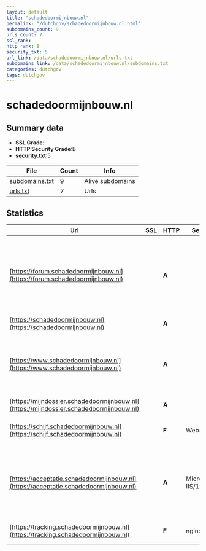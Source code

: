 ```yaml
---
layout: default
title: "schadedoormijnbouw.nl"
permalink: "/dutchgov/schadedoormijnbouw.nl.html"
subdomains_count: 9
urls_count: 7
ssl_rank: 
http_rank: B
security_txt: 5
url_link: /data/schadedoormijnbouw.nl/urls.txt
subdomains_link: /data/schadedoormijnbouw.nl/subdomains.txt
categories: dutchgov
tags: dutchgov
---
```



# schadedoormijnbouw.nl
## Summary data


 - **SSL Grade**:
 - **HTTP Security Grade**:B
 - **[security.txt](https://www.digitaleoverheid.nl/nieuws/standaard-security-txt-nu-verplicht-voor-overheid/)**:5


| File       | Count | Info |
|------------|-------|------|
|[subdomains.txt](/DutchGovScope/data/schadedoormijnbouw.nl/subdomains.txt)|9|Alive subdomains|
|[urls.txt](/DutchGovScope/data/schadedoormijnbouw.nl/urls.txt)|7|Urls|


## Statistics


| Url | SSL | HTTP | Server | Cookie | HSTS | CORS | CTO | CSP | XFO | XXP | RP |FP| Tech |Title |
|--------|-------|-------|------|------|------|------|------|------|------|------|------|------|------|------|
|[https://forum.schadedoormijnbouw.nl](https://forum.schadedoormijnbouw.nl)| | **A**||:white_check_mark: |:white_check_mark: | | |:warning: | | :white_check_mark: | :white_check_mark: | |Azure Azure Edge Network Azure Front Door HSTS Microsoft ASP.NET|Forums|
|[https://schadedoormijnbouw.nl](https://schadedoormijnbouw.nl)| | **A**|| |:white_check_mark: | | |:warning: | | :white_check_mark: | :white_check_mark: | |HSTS|Document Moved|
|[https://www.schadedoormijnbouw.nl](https://www.schadedoormijnbouw.nl)| | **A**|| |:white_check_mark: | | |:warning: | | :white_check_mark: | :white_check_mark: | |Azure Azure Edge Network Azure Front Door HSTS|Dit is de websit...|
|[https://mijndossier.schadedoormijnbouw.nl](https://mijndossier.schadedoormijnbouw.nl)| | **A**||:white_check_mark: |:white_check_mark: | | |:warning: | :white_check_mark: | :white_check_mark: | :white_check_mark: | |HSTS Java||
|[https://schijf.schadedoormijnbouw.nl](https://schijf.schadedoormijnbouw.nl)| | **F**|Webserver| | | | | | | | :white_check_mark: | |HSTS Ruby Ruby on Rails|Home | Onix | de...|
|[https://acceptatie.schadedoormijnbouw.nl](https://acceptatie.schadedoormijnbouw.nl)| | **A**|Microsoft-IIS/10.0|:white_check_mark: |:white_check_mark: | | |:warning: | :white_check_mark: | :white_check_mark: | :white_check_mark: | |Azure Edge Network HSTS IIS:10.0 Microsoft ASP.NET Windows Server||
|[https://tracking.schadedoormijnbouw.nl](https://tracking.schadedoormijnbouw.nl)| | **F**|nginx| | | | | | | | :white_check_mark: | |HSTS Nginx PHP||


